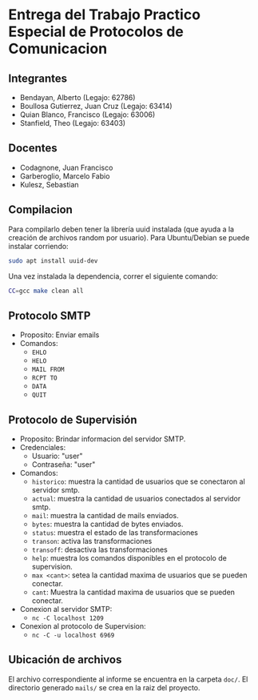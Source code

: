 # Entrega del Trabajo Practico Especial de Protocolos de Comunicacion

## Integrantes

- Bendayan, Alberto (Legajo: 62786)
- Boullosa Gutierrez, Juan Cruz (Legajo: 63414)
- Quian Blanco, Francisco (Legajo: 63006)
- Stanfield, Theo (Legajo: 63403)

## Docentes

- Codagnone, Juan Francisco
- Garberoglio, Marcelo Fabio
- Kulesz, Sebastian

## Compilacion

Para compilarlo deben tener la librería uuid instalada (que ayuda a la creación de archivos random por usuario).
Para Ubuntu/Debian se puede instalar corriendo:

```bash
sudo apt install uuid-dev
```

Una vez instalada la dependencia, correr el siguiente comando:

```bash
CC=gcc make clean all
```

## Protocolo SMTP

- Proposito: Enviar emails
- Comandos:
  - `EHLO`
  - `HELO`
  - `MAIL FROM`
  - `RCPT TO`
  - `DATA`
  - `QUIT`

## Protocolo de Supervisión

- Proposito: Brindar informacion del servidor SMTP.
- Credenciales:
  - Usuario: "user"
  - Contraseña: "user"
- Comandos:
  - `historico`: muestra la cantidad de usuarios que se conectaron al servidor smtp.
  - `actual`: muestra la cantidad de usuarios conectados al servidor smtp.
  - `mail`: muestra la cantidad de mails enviados.
  - `bytes`: muestra la cantidad de bytes enviados.
  - `status`: muestra el estado de las transformaciones
  - `transon`: activa las transformaciones
  - `transoff`: desactiva las transformaciones
  - `help`: muestra los comandos disponibles en el protocolo de supervision.
  - `max <cant>`: setea la cantidad maxima de usuarios que se pueden conectar.
  - `cant`: Muestra la cantidad maxima de usuarios que se pueden conectar.
- Conexion al servidor SMTP:
  - `nc -C localhost 1209`
- Conexion al protocolo de Supervision:
  - `nc -C -u localhost 6969`

## Ubicación de archivos

El archivo correspondiente al informe se encuentra en la carpeta `doc/`. El directorio generado `mails/` se crea en la raiz del proyecto.
